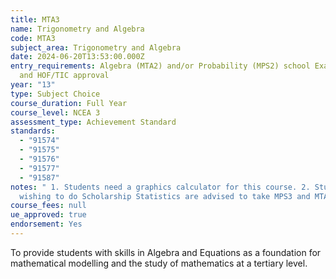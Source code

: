 ```yaml
---
title: MTA3
name: Trigonometry and Algebra
code: MTA3
subject_area: Trigonometry and Algebra
date: 2024-06-20T13:53:00.000Z
entry_requirements: Algebra (MTA2) and/or Probability (MPS2) school Examination
  and HOF/TIC approval
year: "13"
type: Subject Choice
course_duration: Full Year
course_level: NCEA 3
assessment_type: Achievement Standard
standards:
  - "91574"
  - "91575"
  - "91576"
  - "91577"
  - "91587"
notes: " 1. Students need a graphics calculator for this course. 2. Students
  wishing to do Scholarship Statistics are advised to take MPS3 and MTA3. 3. Students wishing to do Scholarship Calculus must take MTA3 and MGC3."
course_fees: null
ue_approved: true
endorsement: Yes
---
```

To provide students with skills in Algebra and Equations as a foundation for mathematical modelling and the study of mathematics at a tertiary level.
